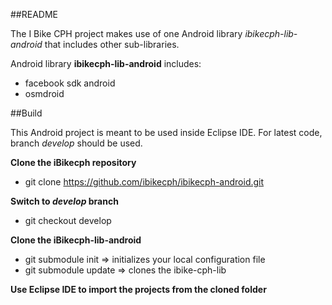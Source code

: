 ##README

The I Bike CPH project makes use of one Android library *ibikecph-lib-android* that includes other sub-libraries.

Android library **ibikecph-lib-android** includes:
- facebook sdk android
- osmdroid

##Build

This Android project is meant to be used inside Eclipse IDE.
For latest code, branch *develop* should be used.

**Clone the iBikecph repository**
- git clone https://github.com/ibikecph/ibikecph-android.git

**Switch to *develop* branch**
 - git checkout develop

**Clone the iBikecph-lib-android**
 - git submodule init => initializes your local configuration file
 - git submodule update => clones the ibike-cph-lib

**Use Eclipse IDE to import the projects from the cloned folder**